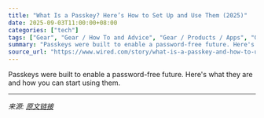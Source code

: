 ```yaml
---
title: "What Is a Passkey? Here’s How to Set Up and Use Them (2025)"
date: 2025-09-03T11:00:00+08:00
categories: ["tech"]
tags: ["Gear", "Gear / How To and Advice", "Gear / Products / Apps", "Gear / Products / Online Services", "Security", "how-to", "security", "software", "encryption", "privacy", "Passwords", "Shopping", "cybersecurity", "tips", "Skeleton Key"]
summary: "Passkeys were built to enable a password-free future. Here's what they are and how you can start using them."
source_url: "https://www.wired.com/story/what-is-a-passkey-and-how-to-use-them/"
---
```


Passkeys were built to enable a password-free future. Here's what they are and how you can start using them.

---

*来源: [原文链接](https://www.wired.com/story/what-is-a-passkey-and-how-to-use-them/)*

